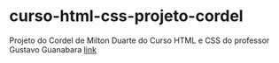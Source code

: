 # curso-html-css-projeto-cordel
Projeto do Cordel de Milton Duarte do Curso HTML e CSS do professor Gustavo Guanabara
[link](https://brunnohm2.github.io/curso-html-css-projeto-cordel/)
